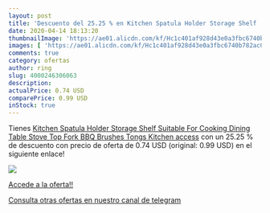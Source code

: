 ```yaml
---
layout: post
title: 'Descuento del 25.25 % en Kitchen Spatula Holder Storage Shelf  Su'
date: 2020-04-14 18:13:20
thumbnailImage: 'https://ae01.alicdn.com/kf/Hc1c401af928d43e0a3fbc6740b782ac0r/Kitchen-Spatula-Holder-Storage-Shelf-Suitable-For-Cooking-Dining-Table-Stove-Top-Fork-BBQ-Brushes-Tongs.jpg_350x350._SL200_.jpg'
images: [ 'https://ae01.alicdn.com/kf/Hc1c401af928d43e0a3fbc6740b782ac0r/Kitchen-Spatula-Holder-Storage-Shelf-Suitable-For-Cooking-Dining-Table-Stove-Top-Fork-BBQ-Brushes-Tongs.jpg_350x350._SL200_.jpg' ]
comments: true
category: ofertas
author: ring
slug: 4000246306063
description:
actualPrice: 0.74 USD
comparePrice: 0.99 USD
inStock: true
---
```


Tienes [Kitchen Spatula Holder Storage Shelf  Suitable For Cooking Dining Table Stove Top Fork BBQ Brushes Tongs Kitchen access](https://www.amazon.com/dp/4000246306063/?tag=redken08-20) con un 25.25 % de descuento con precio de oferta de 0.74 USD (original: 0.99 USD) en el siguiente enlace!

[![](https://ae01.alicdn.com/kf/Hc1c401af928d43e0a3fbc6740b782ac0r/Kitchen-Spatula-Holder-Storage-Shelf-Suitable-For-Cooking-Dining-Table-Stove-Top-Fork-BBQ-Brushes-Tongs.jpg_350x350._SL200_.jpg)](https://www.amazon.com/dp/4000246306063/?tag=redken08-20)

[Accede a la oferta!!](https://www.amazon.com/dp/4000246306063/?tag=redken08-20)

[Consulta otras ofertas en nuestro canal de telegram](https://t.me/s/ofertas25)
